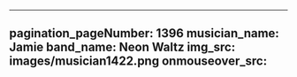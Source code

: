 ------
pagination_pageNumber: 1396
musician_name: Jamie
band_name: Neon Waltz
img_src: images/musician1422.png
onmouseover_src: 
------